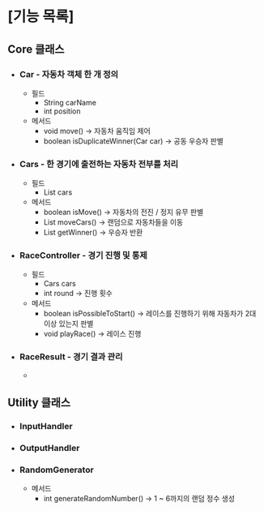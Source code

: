 # [기능 목록]
## Core 클래스
- ### Car - 자동차 객체 한 개 정의
    - 필드
      - String carName
      - int position
    - 메서드
      - void move() -> 자동차 움직임 제어
      - boolean isDuplicateWinner(Car car) -> 공동 우승자 판별
- ### Cars - 한 경기에 출전하는 자동차 전부를 처리
    - 필드
      - List<Car> cars
    - 메서드
      - boolean isMove() -> 자동차의 전진 / 정지 유무 판별
      - List<Car> moveCars() -> 랜덤으로 자동차들을 이동
      - List<Car> getWinner() -> 우승자 반환
- ### RaceController - 경기 진행 및 통제
    - 필드
      - Cars cars
      - int round -> 진행 횟수
    - 메서드
      - boolean isPossibleToStart() -> 레이스를 진행하기 위해 자동차가 2대 이상 있는지 판별
      - void playRace() -> 레이스 진행
- ### RaceResult - 경기 결과 관리
    - 
    

## Utility 클래스
- ### InputHandler
- ### OutputHandler
- ### RandomGenerator
    - 메서드
      - int generateRandomNumber() -> 1 ~ 6까지의 랜덤 정수 생성

